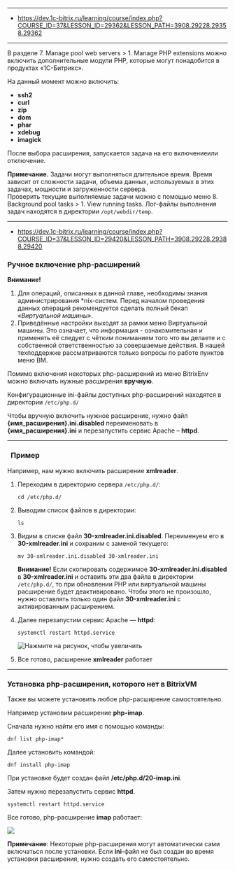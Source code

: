 
---

- https://dev.1c-bitrix.ru/learning/course/index.php?COURSE_ID=37&LESSON_ID=29362&LESSON_PATH=3908.29228.29358.29362
---

В разделе 7. Manage pool web servers > 1. Manage PHP extensions можно включить дополнительные модули PHP, которые могут понадобится в продуктах «1C-Битрикс».

На данный момент можно включить:

- **ssh2**
- **curl**
- **zip**
- **dom**
- **phar**
- **xdebug**
- **imagick**

После выбора расширения, запускается задача на его включениеили отключение.


**Примечание.** Задачи могут выполняться длительное время. Время зависит от сложности задачи, объема данных, используемых в этих задачах, мощности и загруженности сервера.  
Проверить текущие выполняемые задачи можно с помощью меню 8. Background pool tasks > 1. View running tasks. Лог-файлы выполнения задач находятся в директории `/opt/webdir/temp`.

---

- https://dev.1c-bitrix.ru/learning/course/index.php?COURSE_ID=37&LESSON_ID=29420&LESSON_PATH=3908.29228.29388.29420
### Ручное включение php-расширений


**Внимание!**

1. Для операций, описанных в данной главе, необходимы знания администрирования *nix-систем. Перед началом проведения данных операций рекомендуется сделать полный бекап _«Виртуальной машины»_.
2. Приведённые настройки выходят за рамки меню Виртуальной машины. Это означает, что информация - ознакомительная и применять её следует с чётким пониманием того что вы делаете и с собственной ответственностью за совершаемые действия. В нашей техподдержке рассматриваются только вопросы по работе пунктов меню ВМ.

Помимо включения некоторых php-расширений из меню BitrixEnv можно включать нужные расширения **вручную**.

Конфигурационные ini-файлы доступных php-расширений находятся в директории `/etc/php.d/`

Чтобы вручную включить нужное расширение, нужно файл **{имя_расширения}.ini.disabled** переименовать в **{имя_расширения}.ini** и перезапустить сервис Apache – **httpd**.

---
###   Пример

Например, нам нужно включить расширение **xmlreader**.

1. Переходим в директорию сервера `/etc/php.d/`:
    
    ```nginx
    cd /etc/php.d/
    ```
    
2. Выводим список файлов в директории:
    
    ```nginx
    ls
    ```
    
3. Видим в списке файл **30-xmlreader.ini.disabled**. Переименуем его в **30-xmlreader.ini** и сохраним с заменой текущего:
    
    ```nginx
    mv 30-xmlreader.ini.disabled 30-xmlreader.ini
    ```
    
    **Внимание!** Если скопировать содержимое **30-xmlreader.ini.disabled** в **30-xmlreader.ini** и оставить эти два файла в директории `/etc/php.d/`, то при обновлении PHP или виртуальной машины расширение будет деактивировано. Чтобы этого не произошло, нужно оставлять только один файл **30-xmlreader.ini** с активированным расширением.
    
4. Далее перезапустим сервис Apache — **httpd**:
    
    ```nginx
    systemctl restart httpd.service
    ```
    
    ![Нажмите на рисунок, чтобы увеличить](https://dev.1c-bitrix.ru/images/bitrixvm/vmbitrix9/other_options/enable_xmlreader_sm.png)
    
5. Все готово, расширение **xmlreader** работает

---

### Установка php-расширения, которого нет в BitrixVM

Также вы можете установить любое php-расширение самостоятельно.

Например установим расширение **php-imap**.

Сначала нужно найти его имя с помощью команды:

```nginx
dnf list php-imap*
```

Далее установить командой:

```nginx
dnf install php-imap
```

При установке будет создан файл **/etc/php.d/20-imap.ini**.

Затем нужно перезапустить сервис **httpd**.

```nginx
systemctl restart httpd.service
```

Все готово, php-расширение **imap** работает:

![](https://dev.1c-bitrix.ru/images/bitrixvm/vmbitrix7/other_options/php_ext3_sm.jpg)

**Примечание**: Некоторые php-расширения могут автоматически сами включаться после установки. Если **ini**-файл не был создан во время установки расширения, нужно создать его самостоятельно.
